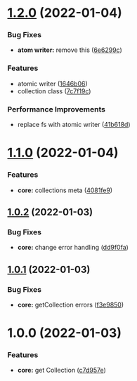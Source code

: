 # [1.2.0](https://github.com/artegoser/TessraDB/compare/v1.1.0...v1.2.0) (2022-01-04)


### Bug Fixes

* **atom writer:** remove this ([6e6299c](https://github.com/artegoser/TessraDB/commit/6e6299c48aba9d25690b1c88e268d681ae52a4df))


### Features

* atomic writer ([1646b06](https://github.com/artegoser/TessraDB/commit/1646b06fcde00b2100f1b0a617fd3221631f1228))
* collection class ([7c7f19c](https://github.com/artegoser/TessraDB/commit/7c7f19c2ef1b9dcbdd39bedc2c33ae2e6b8a88e8))


### Performance Improvements

* replace fs with atomic writer ([41b618d](https://github.com/artegoser/TessraDB/commit/41b618d4eadf6c7c97084e4ac156f50cb0f0d2b0))

# [1.1.0](https://github.com/artegoser/TessraDB/compare/v1.0.2...v1.1.0) (2022-01-04)


### Features

* **core:** collections meta ([4081fe9](https://github.com/artegoser/TessraDB/commit/4081fe96dd811dc2ecfd978a7a118024d47d76b7))

## [1.0.2](https://github.com/artegoser/TessraDB/compare/v1.0.1...v1.0.2) (2022-01-03)


### Bug Fixes

* **core:** change error handling ([dd9f0fa](https://github.com/artegoser/TessraDB/commit/dd9f0faef4e74a67480fdad6ef7f1869fd66646c))

## [1.0.1](https://github.com/artegoser/TessraDB/compare/v1.0.0...v1.0.1) (2022-01-03)


### Bug Fixes

* **core:** getCollection errors ([f3e9850](https://github.com/artegoser/TessraDB/commit/f3e98506562a59a5b9f3c9ed88b0027b542f1fc5))

# 1.0.0 (2022-01-03)


### Features

* **core:** get Collection ([c7d957e](https://github.com/artegoser/TessraDB/commit/c7d957e230c1b04ee33e105e97f320495bd40f2f))
